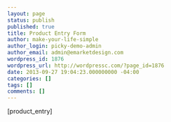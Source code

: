 ```yaml
---
layout: page
status: publish
published: true
title: Product Entry Form
author: make-your-life-simple
author_login: picky-demo-admin
author_email: admin@emarketdesign.com
wordpress_id: 1876
wordpress_url: http://wordpressc.com/?page_id=1876
date: 2013-09-27 19:04:23.000000000 -04:00
categories: []
tags: []
comments: []
---
```

[product_entry]

